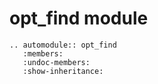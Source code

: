 # opt_find module

```{eval-rst}
.. automodule:: opt_find
   :members:
   :undoc-members:
   :show-inheritance:
```
